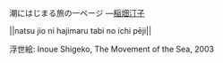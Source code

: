 潮にはじまる旅の一ページ
—[稲畑汀子](https://ja.wikipedia.org/wiki/稲畑汀子)

||natsu jio ni hajimaru tabi no ichi pēji||

浮世絵: Inoue Shigeko, The Movement of the Sea, 2003